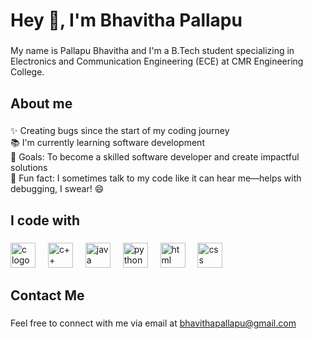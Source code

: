 # Hey 👋, I'm Bhavitha Pallapu 

###

<p align="left">My name is Pallapu Bhavitha and I'm a B.Tech student specializing in Electronics and Communication Engineering (ECE) at CMR Engineering College.</p>

###

<h2 align="left">About me</h2>

###

<p align="left">✨ Creating bugs since the start of my coding journey<br>📚 I'm currently learning software development<br>🎯 Goals: To become a skilled software developer and create impactful solutions<br>🎲 Fun fact: I sometimes talk to my code like it can hear me—helps with debugging, I swear! 😄</p>

###

<h2 align="left">I code with</h2>

###

<div align="left">
  <img src="https://cdn.jsdelivr.net/gh/devicons/devicon/icons/c/c-original.svg" height="40" alt="c logo"  />
  <img width="12" />
  <img src="https://cdn.jsdelivr.net/gh/devicons/devicon/icons/cplusplus/cplusplus-original.svg" height="40" alt="c++ logo"  />
  <img width="12" />
  <img src="https://cdn.jsdelivr.net/gh/devicons/devicon/icons/java/java-original.svg" height="40" alt="java logo"  />
  <img width="12" />
  <img src="https://cdn.jsdelivr.net/gh/devicons/devicon/icons/python/python-original.svg" height="40" alt="python logo"  />
  <img width="12" />
  <img src="https://cdn.jsdelivr.net/gh/devicons/devicon/icons/html5/html5-original.svg" height="40" alt="html logo"  />
  <img width="12" />
  <img src="https://cdn.jsdelivr.net/gh/devicons/devicon/icons/css3/css3-original.svg" height="40" alt="css logo"  />
</div>

###

<h2 align="left">Contact Me</h2>

###

<p align="left">Feel free to connect with me via email at <a href="mailto:bhavithapallapu@gmail.com">bhavithapallapu@gmail.com</a></p>

###
